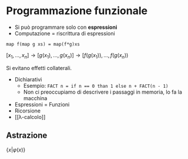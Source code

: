 # Programmazione funzionale

- Si può programmare solo con **espressioni**
- Computazione = riscrittura di espressioni

`map f(map g xs) = map(f*g)xs`

$[x_1,…,x_n] \rightarrow [g(x_1),…,g(x_n)] \rightarrow [f(g(x_1)),…,f(g(x_n))$

Si evitano effetti collaterali.

- Dichiarativi
	- Esempio: `FACT n = if n == 0 than 1 else n + FACT(n - 1)`
	- Non ci preoccupiamo di descrivere i passaggi in memoria, lo fa la macchina
- Espressioni = Funzioni
- Ricorsione
- [[λ-calcolo]]

## Astrazione

$\{x|\varphi (x)\}$
